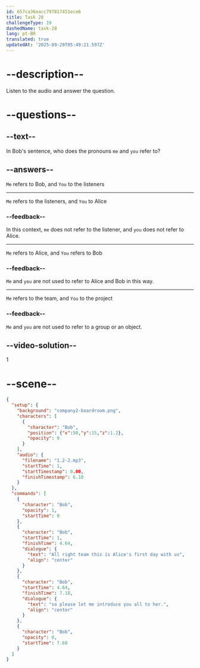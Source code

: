 ```yaml
---
id: 657ca36eacc797817451ece6
title: Task 28
challengeType: 19
dashedName: task-28
lang: pt-BR
translated: true
updatedAt: '2025-09-29T05:49:21.597Z'
---
```


<!--
AUDIO REFERENCE:
Bob: Alright, team. This is Alice's first day with us, so please let me introduce you all to her.
-->


# --description--

Listen to the audio and answer the question. 

# --questions--

## --text--

In Bob's sentence, who does the pronouns `me` and `you` refer to?

## --answers--

`Me` refers to Bob, and `You` to the listeners

---

`Me` refers to the listeners, and `You` to Alice

### --feedback--

In this context, `me` does not refer to the listener, and `you` does not refer to Alice.

---

`Me` refers to Alice, and `You` refers to Bob

### --feedback--

`Me` and `you` are not used to refer to Alice and Bob in this way.

---

`Me` refers to the team, and `You` to the project

### --feedback--

`Me` and `you` are not used to refer to a group or an object.

## --video-solution--

1

# --scene--

```json
{
  "setup": {
    "background": "company2-boardroom.png",
    "characters": [
      {
        "character": "Bob",
        "position": {"x":50,"y":15,"z":1.2},
        "opacity": 0
      }
    ],
    "audio": {
      "filename": "1.2-2.mp3",
      "startTime": 1,
      "startTimestamp": 0.00,
      "finishTimestamp": 6.18
    }
  },
  "commands": [
    {
      "character": "Bob",
      "opacity": 1,
      "startTime": 0
    },
    {
      "character": "Bob",
      "startTime": 1,
      "finishTime": 4.64,
      "dialogue": {
        "text": "All right team this is Alice's first day with us",
        "align": "center"
      }
    },
    {
      "character": "Bob",
      "startTime": 4.64,
      "finishTime": 7.18,
      "dialogue": {
        "text": "so please let me introduce you all to her.",
        "align": "center"
      }
    },
    {
      "character": "Bob",
      "opacity": 0,
      "startTime": 7.68
    }
  ]
}
```
